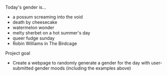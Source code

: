Today's gender is...
* a possum screaming into the void
* death by cheesecake
* watermelon wonder
* melty sherbet on a hot summer's day
* queer fudge sunday
* Robin Williams in The Birdcage

Project goal
* Create a webpage to randomly generate a gender for the day with user-submitted gender moods (including the examples above)